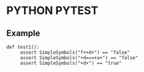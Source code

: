 # PYTHON PYTEST

## Example
```
def test1():
     assert SimpleSymbols("f++d+") == "false"
     assert SimpleSymbols("+d===+a+") == "false"
     assert SimpleSymbols("+d+") == "true"
```
